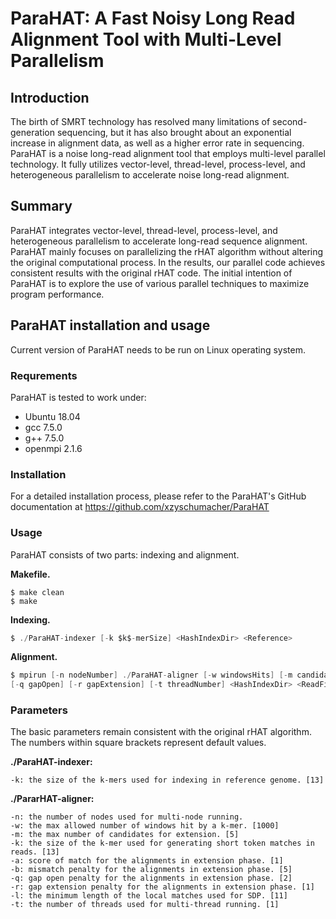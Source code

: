 # ParaHAT: A Fast Noisy Long Read Alignment Tool with Multi-Level Parallelism

## Introduction

The birth of SMRT technology has resolved many limitations of second-generation sequencing, but it has also brought about an exponential increase in alignment data, as well as a higher error rate in sequencing. ParaHAT is a noise long-read alignment tool that employs multi-level parallel technology. It fully utilizes vector-level, thread-level, process-level, and heterogeneous parallelism to accelerate noise long-read alignment.

## Summary

ParaHAT integrates vector-level, thread-level, process-level, and heterogeneous parallelism to accelerate long-read sequence alignment. ParaHAT mainly focuses on parallelizing the rHAT algorithm without altering the original computational process. In the results, our parallel code achieves consistent results with the original rHAT code. The initial intention of ParaHAT is to explore the use of various parallel techniques to maximize program performance.

## ParaHAT installation and usage

Current version of ParaHAT needs to be run on Linux operating system.

### Requrements

ParaHAT is tested to work under:

* Ubuntu 18.04
* gcc 7.5.0
* g++ 7.5.0
* openmpi 2.1.6

### Installation

For a detailed installation process, please refer to the ParaHAT's GitHub documentation at https://github.com/xzyschumacher/ParaHAT

### Usage

ParaHAT consists of two parts: indexing and alignment.

**Makefile.**

```
$ make clean
$ make
```

**Indexing.**

```c
$ ./ParaHAT-indexer [-k $k$-merSize] <HashIndexDir> <Reference>
```

**Alignment.**

```c
$ mpirun [-n nodeNumber] ./ParaHAT-aligner [-w windowsHits] [-m candidates] [-k kmerSize] [-a match] [-b mismatch]
[-q gapOpen] [-r gapExtension] [-t threadNumber] <HashIndexDir> <ReadFile> <Reference>
```

### Parameters

The basic parameters remain consistent with the original rHAT algorithm. The numbers within square brackets represent default values.

**./ParaHAT-indexer:**

```
-k: the size of the k-mers used for indexing in reference genome. [13]
```

**./PararHAT-aligner:**

```
-n: the number of nodes used for multi-node running.
-w: the max allowed number of windows hit by a k-mer. [1000]
-m: the max number of candidates for extension. [5]
-k: the size of the k-mer used for generating short token matches in reads. [13]
-a: score of match for the alignments in extension phase. [1]
-b: mismatch penalty for the alignments in extension phase. [5]
-q: gap open penalty for the alignments in extension phase. [2]
-r: gap extension penalty for the alignments in extension phase. [1]
-l: the minimum length of the local matches used for SDP. [11]
-t: the number of threads used for multi-thread running. [1]
```

